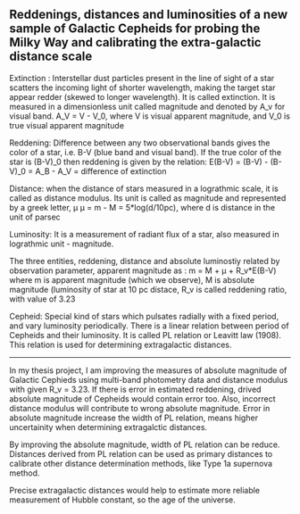 ## Reddenings, distances and luminosities of a new sample of Galactic Cepheids for probing the Milky Way and calibrating the extra-galactic distance scale

Extinction : Interstellar dust particles present in the line of sight of a star scatters the incoming light of shorter wavelength, making the target star appear redder (skewed to longer wavelength). It is called extinction. It is measured in a dimensionless unit called magnitude and denoted by A_v for visual band.
A_V = V - V_0, 
where V is visual apparent magnitude, and V_0 is true visual apparent magnitude


Reddening: Difference between any two observational bands gives the color of a star, i.e. B-V (blue band and visual band). If the true color of the star is (B-V)_0 then reddening is given by the relation:
E(B-V) = (B-V) - (B-V)_0 = A_B - A_V = difference of extinction


Distance: when the distance of stars measured in a lograthmic scale, it is called as distance modulus. Its unit is called as magnitude and represented by a greek letter, µ 
µ = m - M = 5*log(d/10pc), where d is distance in the unit of parsec


Luminosity: It is a measurement of radiant flux of a star, also measured in lograthmic unit - magnitude.


The three entities, reddening, distance and absolute luminostiy related by observation parameter, apparent magnitude as :
m = M + µ + R_v*E(B-V)
 where m is apparent magnitude (which we observe), M is absolute magnitude (luminosity of star at 10 pc distace, R_v is called reddening ratio, with value of 3.23


Cepheid: Special kind of stars which pulsates radially with a fixed period, and vary luminosity periodically. There is a linear relation between period of Cepheids and their luminosity. It is called PL relation or Leavitt law (1908). This relation is used for determining extragalactic distances. 
 
---------------------------------------------------------------------------------------

In my thesis project, I am improving the measures of absolute magnitude of Galactic Cephieds using multi-band photometry data and distance modulus with given R_v = 3.23. If there is error in estimated reddening, drived absolute magnitude of Cepheids would contain error too. Also, incorrect distance modulus will contribute to wrong absolute magnitude. Error in absolute magnitude increase the width of PL relation, means higher uncertainity when determining extragalctic distances.

By improving the absolute magnitude, width of PL relation can be reduce. Distances derived from PL relation can be used as primary distances to calibrate other distance determination methods, like Type 1a supernova method. 

Precise extragalactic distances would help to estimate more reliable measurement of Hubble constant, so the age of the universe. 





